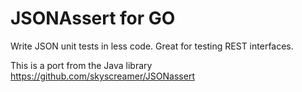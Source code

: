 JSONAssert for GO
=================

Write JSON unit tests in less code. Great for testing REST interfaces.

This is a port from the Java library https://github.com/skyscreamer/JSONassert


